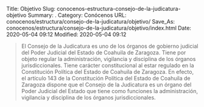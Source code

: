 Title: Objetivo
Slug: conocenos-estructura-consejo-de-la-judicatura-objetivo
Summary: .
Category: Conócenos
URL: conocenos/estructura/consejo-de-la-judicatura/objetivo/
Save_As: conocenos/estructura/consejo-de-la-judicatura/objetivo/index.html
Date: 2020-05-04 09:12
Modified: 2020-05-04 09:12


> El Consejo de la Judicatura es uno de los órganos de gobierno judicial del Poder Judicial del Estado de Coahuila de Zaragoza. Tiene por objeto regular la administración, vigilancia y disciplina de los órganos jurisdiccionales. Tiene carácter constitucional al estar regulado en la Constitución Política del Estado de Coahuila de Zaragoza. En efecto, el artículo 143 de la Constitución Política del Estado de Coahuila de Zaragoza dispone que el Consejo de la Judicatura es un órgano del Poder Judicial del Estado que tiene como funciones la administración, vigilancia y disciplina de los órganos jurisdiccionales.


